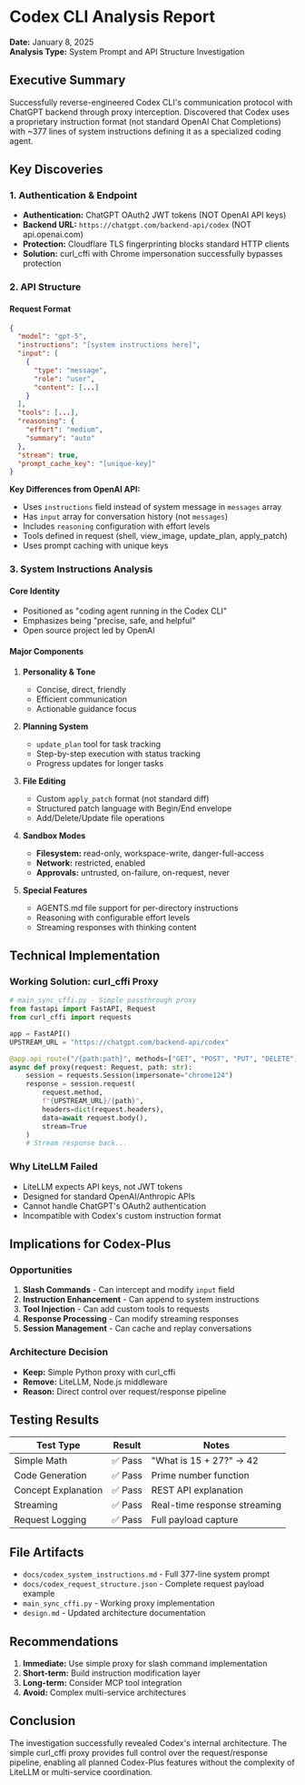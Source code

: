 # Codex CLI Analysis Report

**Date:** January 8, 2025  
**Analysis Type:** System Prompt and API Structure Investigation

## Executive Summary

Successfully reverse-engineered Codex CLI's communication protocol with ChatGPT backend through proxy interception. Discovered that Codex uses a proprietary instruction format (not standard OpenAI Chat Completions) with ~377 lines of system instructions defining it as a specialized coding agent.

## Key Discoveries

### 1. Authentication & Endpoint
- **Authentication:** ChatGPT OAuth2 JWT tokens (NOT OpenAI API keys)
- **Backend URL:** `https://chatgpt.com/backend-api/codex` (NOT api.openai.com)
- **Protection:** Cloudflare TLS fingerprinting blocks standard HTTP clients
- **Solution:** curl_cffi with Chrome impersonation successfully bypasses protection

### 2. API Structure

#### Request Format
```json
{
  "model": "gpt-5",
  "instructions": "[system instructions here]",
  "input": [
    {
      "type": "message",
      "role": "user",
      "content": [...]
    }
  ],
  "tools": [...],
  "reasoning": {
    "effort": "medium",
    "summary": "auto"
  },
  "stream": true,
  "prompt_cache_key": "[unique-key]"
}
```

**Key Differences from OpenAI API:**
- Uses `instructions` field instead of system message in `messages` array
- Has `input` array for conversation history (not `messages`)
- Includes `reasoning` configuration with effort levels
- Tools defined in request (shell, view_image, update_plan, apply_patch)
- Uses prompt caching with unique keys

### 3. System Instructions Analysis

#### Core Identity
- Positioned as "coding agent running in the Codex CLI"
- Emphasizes being "precise, safe, and helpful"
- Open source project led by OpenAI

#### Major Components
1. **Personality & Tone**
   - Concise, direct, friendly
   - Efficient communication
   - Actionable guidance focus

2. **Planning System**
   - `update_plan` tool for task tracking
   - Step-by-step execution with status tracking
   - Progress updates for longer tasks

3. **File Editing**
   - Custom `apply_patch` format (not standard diff)
   - Structured patch language with Begin/End envelope
   - Add/Delete/Update file operations

4. **Sandbox Modes**
   - **Filesystem:** read-only, workspace-write, danger-full-access
   - **Network:** restricted, enabled
   - **Approvals:** untrusted, on-failure, on-request, never

5. **Special Features**
   - AGENTS.md file support for per-directory instructions
   - Reasoning with configurable effort levels
   - Streaming responses with thinking content

## Technical Implementation

### Working Solution: curl_cffi Proxy
```python
# main_sync_cffi.py - Simple passthrough proxy
from fastapi import FastAPI, Request
from curl_cffi import requests

app = FastAPI()
UPSTREAM_URL = "https://chatgpt.com/backend-api/codex"

@app.api_route("/{path:path}", methods=["GET", "POST", "PUT", "DELETE"])
async def proxy(request: Request, path: str):
    session = requests.Session(impersonate="chrome124")
    response = session.request(
        request.method,
        f"{UPSTREAM_URL}/{path}",
        headers=dict(request.headers),
        data=await request.body(),
        stream=True
    )
    # Stream response back...
```

### Why LiteLLM Failed
- LiteLLM expects API keys, not JWT tokens
- Designed for standard OpenAI/Anthropic APIs
- Cannot handle ChatGPT's OAuth2 authentication
- Incompatible with Codex's custom instruction format

## Implications for Codex-Plus

### Opportunities
1. **Slash Commands** - Can intercept and modify `input` field
2. **Instruction Enhancement** - Can append to system instructions
3. **Tool Injection** - Can add custom tools to requests
4. **Response Processing** - Can modify streaming responses
5. **Session Management** - Can cache and replay conversations

### Architecture Decision
- **Keep:** Simple Python proxy with curl_cffi
- **Remove:** LiteLLM, Node.js middleware
- **Reason:** Direct control over request/response pipeline

## Testing Results

| Test Type | Result | Notes |
|-----------|--------|-------|
| Simple Math | ✅ Pass | "What is 15 + 27?" → 42 |
| Code Generation | ✅ Pass | Prime number function |
| Concept Explanation | ✅ Pass | REST API explanation |
| Streaming | ✅ Pass | Real-time response streaming |
| Request Logging | ✅ Pass | Full payload capture |

## File Artifacts

- `docs/codex_system_instructions.md` - Full 377-line system prompt
- `docs/codex_request_structure.json` - Complete request payload example
- `main_sync_cffi.py` - Working proxy implementation
- `design.md` - Updated architecture documentation

## Recommendations

1. **Immediate:** Use simple proxy for slash command implementation
2. **Short-term:** Build instruction modification layer
3. **Long-term:** Consider MCP tool integration
4. **Avoid:** Complex multi-service architectures

## Conclusion

The investigation successfully revealed Codex's internal architecture. The simple curl_cffi proxy provides full control over the request/response pipeline, enabling all planned Codex-Plus features without the complexity of LiteLLM or multi-service coordination.